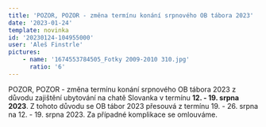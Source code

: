```yaml
---
title: 'POZOR, POZOR - změna termínu konání srpnového OB tábora 2023'
date: '2023-01-24'
template: novinka
id: '20230124-104955000'
user: 'Aleš Finstrle'
pictures:
    - name: '1674553784505_Fotky 2009-2010 310.jpg'
      ratio: '6'
---
```

POZOR, POZOR - změna termínu konání srpnového OB tábora 2023 z důvodu zajištění ubytování na chatě Slovanka v termínu **12. - 19. srpna 2023**.
Z tohoto důvodu se OB tábor 2023 přesouvá z termínu 19. - 26. srpna na 12. - 19. srpna 2023.
Za případné komplikace se omlouváme.
